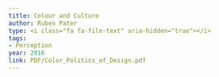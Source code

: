 ```yaml
---
title: Colour and Culture
author: Ruben Pater
type: <i class="fa fa-file-text" aria-hidden="true"></i>
tags:
- Perception
year: 2016
link: PDF/Color_Politics_of_Design.pdf
---
```

